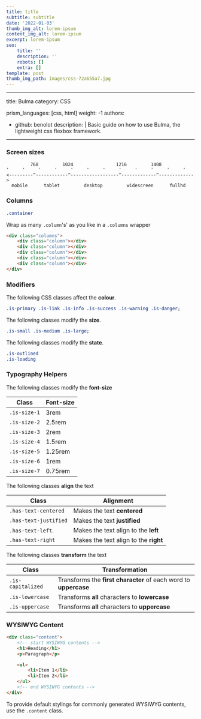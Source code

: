 ```yaml
---
title: title
subtitle: subtitle
date: '2022-01-03'
thumb_img_alt: lorem-ipsum
content_img_alt: lorem-ipsum
excerpt: lorem-ipsum
seo:
    title: ''
    description: ''
    robots: []
    extra: []
template: post
thumb_img_path: images/css-72a655a7.jpg
---
```


---

title: Bulma
category: CSS

prism_languages: [css, html]
weight: -1
authors:

- github: benolot
    description: |
    Basic guide on how to use Bulma, the lightweight css flexbox framework.

---

### Screen sizes

```
         768         1024                1216         1408
'     '     '     '     '     '     '     '     '     '     '     '
<---------^------------^------------------^-------------^------------->
  mobile      tablet         desktop         widescreen      fullhd
```

### Columns

```css
.container
```

Wrap as many `.column`'s' as you like in a `.columns` wrapper

```html
<div class="columns">
    <div class="column"></div>
    <div class="column"></div>
    <div class="column"></div>
    <div class="column"></div>
    <div class="column"></div>
</div>
```

### Modifiers

The following CSS classes affect the **colour**.

```css
.is-primary .is-link .is-info .is-success .is-warning .is-danger;
```

The following classes modify the **size**.

```css
.is-small .is-medium .is-large;
```

The following classes modify the **state**.

```scss
.is-outlined
.is-loading
```

### Typography Helpers

The following classes modify the **font-size**

| Class        | Font-size |
| ------------ | --------- |
| `.is-size-1` | 3rem      |
| `.is-size-2` | 2.5rem    |
| `.is-size-3` | 2rem      |
| `.is-size-4` | 1.5rem    |
| `.is-size-5` | 1.25rem   |
| `.is-size-6` | 1rem      |
| `.is-size-7` | 0.75rem   |

The following classes **align** the text

| Class                 | Alignment                             |
| --------------------- | ------------------------------------- |
| `.has-text-centered`  | Makes the text **centered**           |
| `.has-text-justified` | Makes the text **justified**          |
| `.has-text-left`.     | Makes the text align to the **left**  |
| `.has-text-right`     | Makes the text align to the **right** |

The following classes **transform** the text

| Class             | Transformation                                                   |
| ----------------- | ---------------------------------------------------------------- |
| `.is-capitalized` | Transforms the **first character** of each word to **uppercase** |
| `.is-lowercase`   | Transforms **all** characters to **lowercase**                   |
| `.is-uppercase`   | Transforms **all** characters to **uppercase**                   |

### WYSIWYG Content

```html
<div class="content">
    <!-- start WYSIWYG contents -->
    <h1>Heading</h1>
    <p>Paragraph</p>

    <ul>
        <li>Item 1</li>
        <li>Item 2</li>
    </ul>
    <!-- end WYSIWYG contents -->
</div>
```

To provide default stylings for commonly generated WYSIWYG contents, use the `.content` class.
